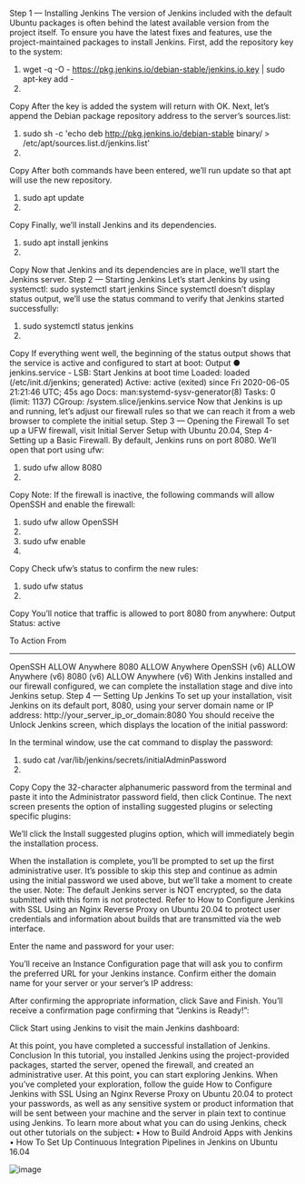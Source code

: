 Step 1 — Installing Jenkins
The version of Jenkins included with the default Ubuntu packages is often behind the latest available version from the project itself. To ensure you have the latest fixes and features, use the project-maintained packages to install Jenkins.
First, add the repository key to the system:
1.	wget -q -O - https://pkg.jenkins.io/debian-stable/jenkins.io.key | sudo apt-key add -
2.	
Copy
After the key is added the system will return with OK.
Next, let’s append the Debian package repository address to the server’s sources.list:
1.	sudo sh -c 'echo deb http://pkg.jenkins.io/debian-stable binary/ > /etc/apt/sources.list.d/jenkins.list'
2.	
Copy
After both commands have been entered, we’ll run update so that apt will use the new repository.
1.	sudo apt update
2.	
Copy
Finally, we’ll install Jenkins and its dependencies.
1.	sudo apt install jenkins
2.	
Copy
Now that Jenkins and its dependencies are in place, we’ll start the Jenkins server.
Step 2 — Starting Jenkins
Let’s start Jenkins by using systemctl:
sudo systemctl start jenkins
Since systemctl doesn’t display status output, we’ll use the status command to verify that Jenkins started successfully:
1.	sudo systemctl status jenkins
2.	
Copy
If everything went well, the beginning of the status output shows that the service is active and configured to start at boot:
Output
● jenkins.service - LSB: Start Jenkins at boot time
   Loaded: loaded (/etc/init.d/jenkins; generated)
   Active: active (exited) since Fri 2020-06-05 21:21:46 UTC; 45s ago
     Docs: man:systemd-sysv-generator(8)
    Tasks: 0 (limit: 1137)
   CGroup: /system.slice/jenkins.service
Now that Jenkins is up and running, let’s adjust our firewall rules so that we can reach it from a web browser to complete the initial setup.
Step 3 — Opening the Firewall
To set up a UFW firewall, visit Initial Server Setup with Ubuntu 20.04, Step 4- Setting up a Basic Firewall. By default, Jenkins runs on port 8080. We’ll open that port using ufw:
1.	sudo ufw allow 8080
2.	
Copy
Note: If the firewall is inactive, the following commands will allow OpenSSH and enable the firewall:
1.	sudo ufw allow OpenSSH
2.	
3.	sudo ufw enable
4.	
Copy
Check ufw’s status to confirm the new rules:
1.	sudo ufw status
2.	
Copy
You’ll notice that traffic is allowed to port 8080 from anywhere:
Output
Status: active

To                         Action      From
--                         ------      ----
OpenSSH                    ALLOW       Anywhere
8080                       ALLOW       Anywhere
OpenSSH (v6)               ALLOW       Anywhere (v6)
8080 (v6)                  ALLOW       Anywhere (v6)
With Jenkins installed and our firewall configured, we can complete the installation stage and dive into Jenkins setup.
Step 4 — Setting Up Jenkins
To set up your installation, visit Jenkins on its default port, 8080, using your server domain name or IP address: http://your_server_ip_or_domain:8080
You should receive the Unlock Jenkins screen, which displays the location of the initial password:

In the terminal window, use the cat command to display the password:
1.	sudo cat /var/lib/jenkins/secrets/initialAdminPassword
2.	
Copy
Copy the 32-character alphanumeric password from the terminal and paste it into the Administrator password field, then click Continue.
The next screen presents the option of installing suggested plugins or selecting specific plugins:

We’ll click the Install suggested plugins option, which will immediately begin the installation process.

When the installation is complete, you’ll be prompted to set up the first administrative user. It’s possible to skip this step and continue as admin using the initial password we used above, but we’ll take a moment to create the user.
Note: The default Jenkins server is NOT encrypted, so the data submitted with this form is not protected. Refer to How to Configure Jenkins with SSL Using an Nginx Reverse Proxy on Ubuntu 20.04 to protect user credentials and information about builds that are transmitted via the web interface.

Enter the name and password for your user:

You’ll receive an Instance Configuration page that will ask you to confirm the preferred URL for your Jenkins instance. Confirm either the domain name for your server or your server’s IP address:

After confirming the appropriate information, click Save and Finish. You’ll receive a confirmation page confirming that “Jenkins is Ready!”:

Click Start using Jenkins to visit the main Jenkins dashboard:

At this point, you have completed a successful installation of Jenkins.
Conclusion
In this tutorial, you installed Jenkins using the project-provided packages, started the server, opened the firewall, and created an administrative user. At this point, you can start exploring Jenkins.
When you’ve completed your exploration, follow the guide How to Configure Jenkins with SSL Using an Nginx Reverse Proxy on Ubuntu 20.04 to protect your passwords, as well as any sensitive system or product information that will be sent between your machine and the server in plain text to continue using Jenkins.
To learn more about what you can do using Jenkins, check out other tutorials on the subject:
•	How to Build Android Apps with Jenkins
•	How To Set Up Continuous Integration Pipelines in Jenkins on Ubuntu 16.04

![image](https://github.com/siddeshpm1/Jenkins/assets/109099693/87a88c85-82a5-4a9c-b612-62f4e0566239)
